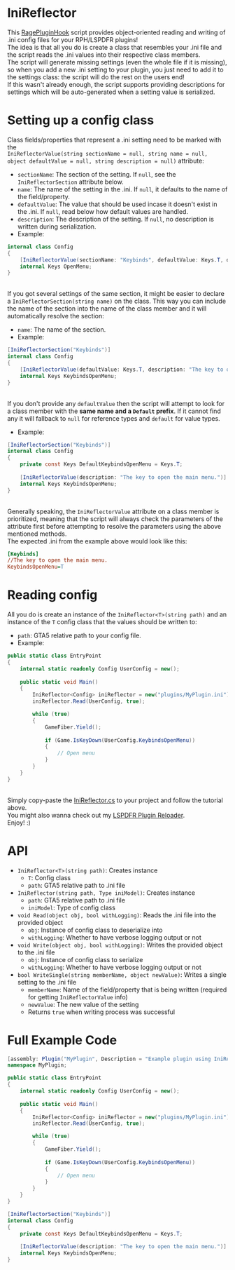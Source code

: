 # IniReflector
This [RagePluginHook](https://ragepluginhook.net) script provides object-oriented reading and writing of .ini config files for your RPH/LSPDFR plugins!\
The idea is that all you do is create a class that resembles your .ini file and the script reads the .ini values into their respective class members.\
The script will generate missing settings (even the whole file if it is missing), so when you add a new .ini setting to your plugin, you just need to add it to the settings class: the script will do the rest on the users end!\
If this wasn't already enough, the script supports providing descriptions for settings which will be auto-generated when a setting value is serialized.

# Setting up a config class
Class fields/properties that represent a .ini setting need to be marked with the\
`IniReflectorValue(string sectionName = null, string name = null, object defaultValue = null, string description = null)` attribute:
- `sectionName`: The section of the setting. If `null`, see the `IniReflectorSection` attribute below.
- `name`: The name of the setting in the .ini. If `null`, it defaults to the name of the field/property.
- `defaultValue`: The value that should be used incase it doesn't exist in the .ini. If `null`, read below how default values are handled.
- `description`: The description of the setting. If `null`, no description is written during serialization.
- Example:
```cs
internal class Config
{
    [IniReflectorValue(sectionName: "Keybinds", defaultValue: Keys.T, description: "The key to open the main menu.")]
    internal Keys OpenMenu;
}
```

\
If you got several settings of the same section, it might be easier to declare a `IniReflectorSection(string name)` on the class.
This way you can include the name of the section into the name of the class member and it will automatically resolve the section:
- `name`: The name of the section.
- Example:
```cs
[IniReflectorSection("Keybinds")]
internal class Config
{
    [IniReflectorValue(defaultValue: Keys.T, description: "The key to open the main menu.")]
    internal Keys KeybindsOpenMenu;
}
```

\
If you don't provide any `defaultValue` then the script will attempt to look for a class member with the **same name and a `Default` prefix**.
If it cannot find any it will fallback to `null` for reference types and `default` for value types.
- Example:
```cs
[IniReflectorSection("Keybinds")]
internal class Config
{
    private const Keys DefaultKeybindsOpenMenu = Keys.T;
    
    [IniReflectorValue(description: "The key to open the main menu.")]
    internal Keys KeybindsOpenMenu;
}
```

\
Generally speaking, the `IniReflectorValue` attribute on a class member is prioritized, meaning that the script will always check the parameters of the attribute first before attempting to resolve the parameters using the above mentioned methods.\
The expected .ini from the example above would look like this:
```ini
[Keybinds]
//The key to open the main menu.
KeybindsOpenMenu=T
```

# Reading config
All you do is create an instance of the `IniReflector<T>(string path)` and an instance of the `T` config class that the values should be written to:
- `path`: GTA5 relative path to your config file.
- Example:
```cs
public static class EntryPoint
{
    internal static readonly Config UserConfig = new();
    
    public static void Main()
    {
        IniReflector<Config> iniReflector = new("plugins/MyPlugin.ini");
        iniReflector.Read(UserConfig, true);

        while (true)
        {
            GameFiber.Yield();
            
            if (Game.IsKeyDown(UserConfig.KeybindsOpenMenu))
            {
                // Open menu
            }
        }
    }
}
```

\
Simply copy-paste the [IniReflector.cs](https://github.com/Sprayxe/IniReflector/blob/main/IniReflector.cs) to your project and follow the tutorial above.\
You might also wanna check out my [LSPDFR Plugin Reloader](https://github.com/Sprayxe/LSPDFRPluginReloader).\
Enjoy! :)

# API
- `IniReflector<T>(string path)`: Creates instance
    - `T`: Config class
    - `path`: GTA5 relative path to .ini file
- `IniReflector(string path, Type iniModel)`: Creates instance
    - `path`: GTA5 relative path to .ini file
    - `iniModel`: Type of config class
- `void Read(object obj, bool withLogging)`: Reads the .ini file into the provided object
    - `obj`: Instance of config class to deserialize into
    - `withLogging`: Whether to have verbose logging output or not
- `void Write(object obj, bool withLogging)`: Writes the provided object to the .ini file
    - `obj`: Instance of config class to serialize
    - `withLogging`: Whether to have verbose logging output or not
- `bool WriteSingle(string memberName, object newValue)`: Writes a single setting to the .ini file
    - `memberName`: Name of the field/property that is being written (required for getting `IniReflectorValue` info)
    - `newValue`: The new value of the setting
    - Returns `true` when writing process was successful

# Full Example Code
```cs
[assembly: Plugin("MyPlugin", Description = "Example plugin using IniReflector!", PrefersSingleInstance = true)]
namespace MyPlugin;

public static class EntryPoint
{
    internal static readonly Config UserConfig = new();
    
    public static void Main()
    {
        IniReflector<Config> iniReflector = new("plugins/MyPlugin.ini");
        iniReflector.Read(UserConfig, true);

        while (true)
        {
            GameFiber.Yield();
            
            if (Game.IsKeyDown(UserConfig.KeybindsOpenMenu))
            {
                // Open menu
            }
        }
    }
}

[IniReflectorSection("Keybinds")]
internal class Config
{
    private const Keys DefaultKeybindsOpenMenu = Keys.T;
    
    [IniReflectorValue(description: "The key to open the main menu.")]
    internal Keys KeybindsOpenMenu;
}
```
